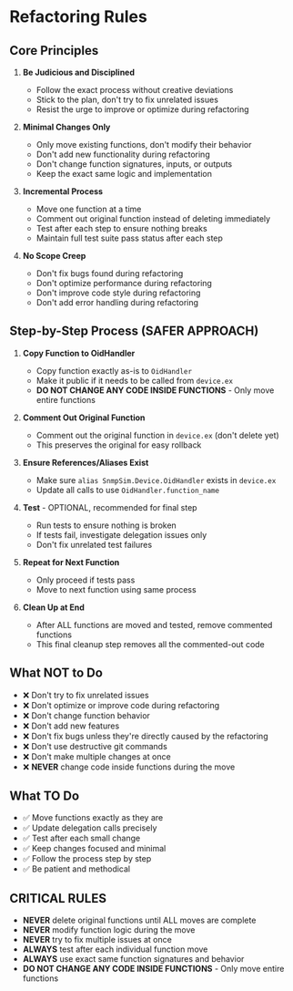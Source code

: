# Refactoring Rules

## Core Principles

1. **Be Judicious and Disciplined**
   - Follow the exact process without creative deviations
   - Stick to the plan, don't try to fix unrelated issues
   - Resist the urge to improve or optimize during refactoring

2. **Minimal Changes Only**
   - Only move existing functions, don't modify their behavior
   - Don't add new functionality during refactoring
   - Don't change function signatures, inputs, or outputs
   - Keep the exact same logic and implementation

3. **Incremental Process**
   - Move one function at a time
   - Comment out original function instead of deleting immediately
   - Test after each step to ensure nothing breaks
   - Maintain full test suite pass status after each step

4. **No Scope Creep**
   - Don't fix bugs found during refactoring
   - Don't optimize performance during refactoring
   - Don't improve code style during refactoring
   - Don't add error handling during refactoring

## Step-by-Step Process (SAFER APPROACH)

1. **Copy Function to OidHandler**
   - Copy function exactly as-is to `OidHandler`
   - Make it public if it needs to be called from `device.ex`
   - **DO NOT CHANGE ANY CODE INSIDE FUNCTIONS** - Only move entire functions

2. **Comment Out Original Function**
   - Comment out the original function in `device.ex` (don't delete yet)
   - This preserves the original for easy rollback

3. **Ensure References/Aliases Exist**
   - Make sure `alias SnmpSim.Device.OidHandler` exists in `device.ex`
   - Update all calls to use `OidHandler.function_name`

4. **Test** - OPTIONAL, recommended for final step
   - Run tests to ensure nothing is broken
   - If tests fail, investigate delegation issues only
   - Don't fix unrelated test failures

5. **Repeat for Next Function**
   - Only proceed if tests pass
   - Move to next function using same process

6. **Clean Up at End**
   - After ALL functions are moved and tested, remove commented functions
   - This final cleanup step removes all the commented-out code

## What NOT to Do

- ❌ Don't try to fix unrelated issues
- ❌ Don't optimize or improve code during refactoring
- ❌ Don't change function behavior
- ❌ Don't add new features
- ❌ Don't fix bugs unless they're directly caused by the refactoring
- ❌ Don't use destructive git commands
- ❌ Don't make multiple changes at once
- ❌ **NEVER** change code inside functions during the move

## What TO Do

- ✅ Move functions exactly as they are
- ✅ Update delegation calls precisely
- ✅ Test after each small change
- ✅ Keep changes focused and minimal
- ✅ Follow the process step by step
- ✅ Be patient and methodical

## CRITICAL RULES

- **NEVER** delete original functions until ALL moves are complete
- **NEVER** modify function logic during the move
- **NEVER** try to fix multiple issues at once
- **ALWAYS** test after each individual function move
- **ALWAYS** use exact same function signatures and behavior
- **DO NOT CHANGE ANY CODE INSIDE FUNCTIONS** - Only move entire functions
